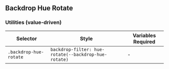 ## Backdrop Hue Rotate

### Utilities (value-driven)

| Selector               | Style                                                | Variables Required |
| ---------------------- | ---------------------------------------------------- | ------------------ |
| `.backdrop-hue-rotate` | `backdrop-filter: hue-rotate(--backdrop-hue-rotate)` | -                  |
